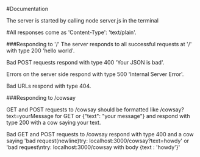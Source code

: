 #Documentation

The server is started by calling node server.js in the terminal

#All responses come as 'Content-Type': 'text/plain'.

###Responding to '/'
The server responds to all successful requests at '/' with type 200 'hello world'.

Bad POST requests respond with type 400 'Your JSON is bad'.

Errors on the server side respond with type 500 'Internal Server Error'.

Bad URLs respond with type 404.

###Responding to /cowsay

GET and POST requests to /cowsay should be formatted like /cowsay?text=yourMessage for GET or {"text": "your message"} and respond with type 200 with a cow saying your text.

Bad GET and POST requests to /cowsay respond with type 400 and a cow saying 'bad request(newline)try: localhost:3000/cowsay?text=howdy' or 'bad request\ntry: localhost:3000/cowsay with body {text : \'howdy\'}'
